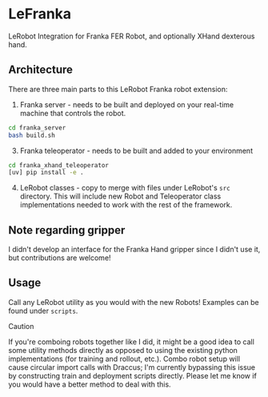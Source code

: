 # LeFranka

LeRobot Integration for Franka FER Robot, and optionally XHand dexterous hand.

## Architecture

There are three main parts to this LeRobot Franka robot extension:

1. Franka server - needs to be built and deployed on your real-time machine that controls the robot.
```bash
cd franka_server
bash build.sh
```
3. Franka teleoperator - needs to be built and added to your environment
```bash
cd franka_xhand_teleoperator
[uv] pip install -e .
```
4. LeRobot classes - copy to merge with files under LeRobot's `src` directory. This will include new Robot and Teleoperator class implementations needed to work with the rest of the framework.

## Note regarding gripper

I didn't develop an interface for the Franka Hand gripper since I didn't use it, but contributions are welcome!

## Usage

Call any LeRobot utility as you would with the new Robots! Examples can be found under `scripts`.

>[!CAUTION] 
>If you're comboing robots together like I did, it might be a good idea to call some utility methods directly as opposed to using the existing python implementations (for training and rollout, etc.). Combo robot setup will cause circular import calls with Draccus; I'm currently bypassing this issue by constructing train and deployment scripts directly. Please let me know if you would have a better method to deal with this.



